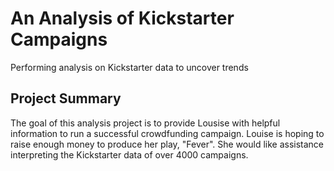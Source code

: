# An Analysis of Kickstarter Campaigns
Performing analysis on Kickstarter data to uncover trends
## Project Summary
The goal of this analysis project is to provide Lousise with helpful information to run a successful crowdfunding campaign. Louise is hoping to raise enough money to produce her play, "Fever". She would like assistance interpreting the Kickstarter data of over 4000 campaigns.
